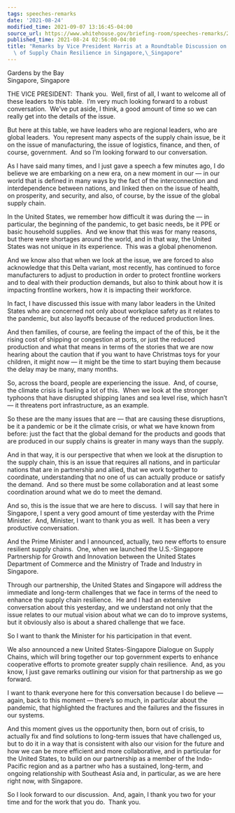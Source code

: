 ```yaml
---
tags: speeches-remarks
date: '2021-08-24'
modified_time: 2021-09-07 13:16:45-04:00
source_url: https://www.whitehouse.gov/briefing-room/speeches-remarks/2021/08/24/remarks-by-vice-president-harris-at-a-roundtable-discussion-on-the-importance-of-supply-chain-resilience-in-singapore-singapore/
published_time: 2021-08-24 02:56:00-04:00
title: "Remarks by Vice President Harris at a Roundtable Discussion on the Importance\
  \ of Supply Chain Resilience in Singapore,\_Singapore"
---
```

 
Gardens by the Bay  
Singapore, Singapore

THE VICE PRESIDENT:  Thank you.  Well, first of all, I want to welcome
all of these leaders to this table.  I’m very much looking forward to a
robust conversation.  We’ve put aside, I think, a good amount of time so
we can really get into the details of the issue.   
  
But here at this table, we have leaders who are regional leaders, who
are global leaders.  You represent many aspects of the supply chain
issue, be it on the issue of manufacturing, the issue of logistics,
finance, and then, of course, government.  And so I’m looking forward to
our conversation.  
  
As I have said many times, and I just gave a speech a few minutes ago, I
do believe we are embarking on a new era, on a new moment in our — in
our world that is defined in many ways by the fact of the
interconnection and interdependence between nations, and linked then on
the issue of health, on prosperity, and security, and also, of course,
by the issue of the global supply chain.  
  
In the United States, we remember how difficult it was during the — in
particular, the beginning of the pandemic, to get basic needs, be it PPE
or basic household supplies.  And we know that this was for many
reasons, but there were shortages around the world, and in that way, the
United States was not unique in its experience.  This was a global
phenomenon.   
  
And we know also that when we look at the issue, we are forced to also
acknowledge that this Delta variant, most recently, has continued to
force manufacturers to adjust to production in order to protect
frontline workers and to deal with their production demands, but also to
think about how it is impacting frontline workers, how it is impacting
their workforce.   
  
In fact, I have discussed this issue with many labor leaders in the
United States who are concerned not only about workplace safety as it
relates to the pandemic, but also layoffs because of the reduced
production lines.   
  
And then families, of course, are feeling the impact of the of this, be
it the rising cost of shipping or congestion at ports, or just the
reduced production and what that means in terms of the stories that we
are now hearing about the caution that if you want to have Christmas
toys for your children, it might now — it might be the time to start
buying them because the delay may be many, many months.   
  
So, across the board, people are experiencing the issue.  And, of
course, the climate crisis is fueling a lot of this.  When we look at
the stronger typhoons that have disrupted shipping lanes and sea level
rise, which hasn’t — it threatens port infrastructure, as an example.   
  
So these are the many issues that are — that are causing these
disruptions, be it a pandemic or be it the climate crisis, or what we
have known from before: just the fact that the global demand for the
products and goods that are produced in our supply chains is greater in
many ways than the supply.   
  
And in that way, it is our perspective that when we look at the
disruption to the supply chain, this is an issue that requires all
nations, and in particular nations that are in partnership and allied,
that we work together to coordinate, understanding that no one of us can
actually produce or satisfy the demand.  And so there must be some
collaboration and at least some coordination around what we do to meet
the demand.    
  
And so, this is the issue that we are here to discuss.  I will say that
here in Singapore, I spent a very good amount of time yesterday with the
Prime Minister.  And, Minister, I want to thank you as well.  It has
been a very productive conversation.   
  
And the Prime Minister and I announced, actually, two new efforts to
ensure resilient supply chains.  One, when we launched the
U.S.-Singapore Partnership for Growth and Innovation between the United
States Department of Commerce and the Ministry of Trade and Industry in
Singapore.   
  
Through our partnership, the United States and Singapore will address
the immediate and long-term challenges that we face in terms of the need
to enhance the supply chain resilience.  He and I had an extensive
conversation about this yesterday, and we understand not only that the
issue relates to our mutual vision about what we can do to improve
systems, but it obviously also is about a shared challenge that we
face.   
  
So I want to thank the Minister for his participation in that event.  
  
We also announced a new United States-Singapore Dialogue on Supply
Chains, which will bring together our top government experts to enhance
cooperative efforts to promote greater supply chain resilience.  And, as
you know, I just gave remarks outlining our vision for that partnership
as we go forward.  
  
I want to thank everyone here for this conversation because I do believe
— again, back to this moment — there’s so much, in particular about the
pandemic, that highlighted the fractures and the failures and the
fissures in our systems.   
  
And this moment gives us the opportunity then, born out of crisis, to
actually fix and find solutions to long-term issues that have challenged
us, but to do it in a way that is consistent with also our vision for
the future and how we can be more efficient and more collaborative, and
in particular for the United States, to build on our partnership as a
member of the Indo-Pacific region and as a partner who has a sustained,
long-term, and ongoing relationship with Southeast Asia and, in
particular, as we are here right now, with Singapore.  
  
So I look forward to our discussion.  And, again, I thank you two for
your time and for the work that you do.  Thank you.
